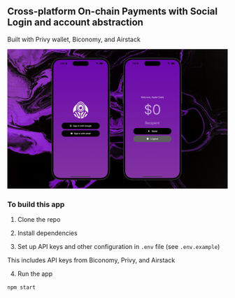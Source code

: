 ## Cross-platform On-chain Payments with Social Login and account abstraction

Built with Privy wallet, Biconomy, and Airstack

![Cross-platform On-chain Payments with Social Login and account abstraction](header.png)

### To build this app

1. Clone the repo

2. Install dependencies

3. Set up API keys and other configuration in `.env` file (see `.env.example`)

This includes API keys from Biconomy, Privy, and Airstack

4. Run the app

```sh
npm start
```
